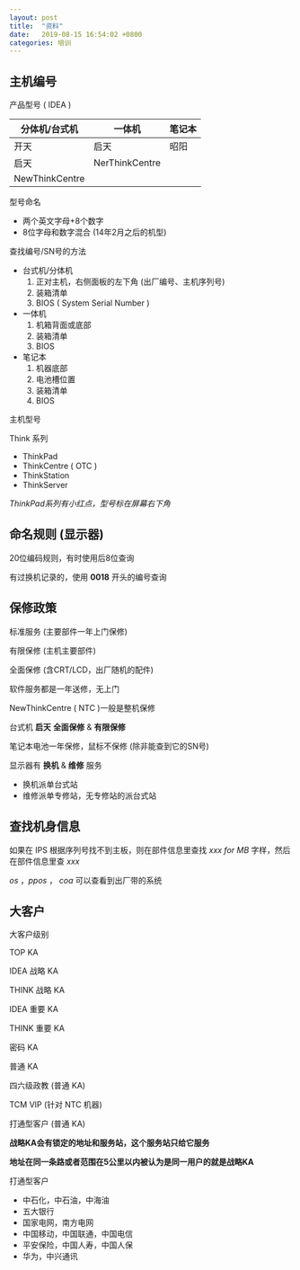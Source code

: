 ```yaml
---
layout: post
title:  "资料"
date:   2019-08-15 16:54:02 +0800
categories: 培训
---
```




## 主机编号

产品型号 ( IDEA )

| 分体机/台式机  | 一体机         | 笔记本 |
| -------------- | -------------- | ------ |
| 开天           | 启天           | 昭阳   |
| 启天           | NerThinkCentre |        |
| NewThinkCentre |                |        |



型号命名

* 两个英文字母+8个数字
* 8位字母和数字混合 (14年2月之后的机型)



查找编号/SN号的方法

* 台式机/分体机
  1. 正对主机，右侧面板的左下角 (出厂编号、主机序列号)
  2. 装箱清单
  3. BIOS ( System Serial Number )
* 一体机
  1. 机箱背面或底部
  2. 装箱清单
  3. BIOS
* 笔记本
  1. 机器底部
  2. 电池槽位置
  3. 装箱清单
  4. BIOS



主机型号

Think 系列

* ThinkPad
* ThinkCentre ( OTC )
* ThinkStation
* ThinkServer

*ThinkPad系列有小红点，型号标在屏幕右下角*



## 命名规则 (显示器)

20位编码规则，有时使用后8位查询

有过换机记录的，使用 **0018** 开头的编号查询



## 保修政策

标准服务 (主要部件一年上门保修)

有限保修 (主机主要部件)

全面保修 (含CRT/LCD，出厂随机的配件)

软件服务都是一年送修，无上门

NewThinkCentre ( NTC )一般是整机保修

台式机 **启天** **全面保修** & **有限保修**

笔记本电池一年保修，鼠标不保修 (除非能查到它的SN号)

显示器有 **换机** & **维修** 服务

* 换机派单台式站
* 维修派单专修站，无专修站的派台式站



## 查找机身信息

如果在 IPS 根据序列号找不到主板，则在部件信息里查找 *xxx for MB* 字样，然后在部件信息里查 *xxx*

*os* ，*ppos* ， *coa* 可以查看到出厂带的系统



## 大客户

大客户级别

TOP KA

IDEA 战略 KA

THINK 战略 KA

IDEA 重要 KA

THINK 重要 KA

密码 KA

普通 KA

四六级政教 (普通 KA)

TCM VIP (针对 NTC 机器)

打通型客户 (普通 KA)



**战略KA会有锁定的地址和服务站，这个服务站只给它服务**

**地址在同一条路或者范围在5公里以内被认为是同一用户的就是战略KA**



打通型客户

* 中石化，中石油，中海油
* 五大银行
* 国家电网，南方电网
* 中国移动，中国联通，中国电信
* 平安保险，中国人寿，中国人保
* 华为，中兴通讯

